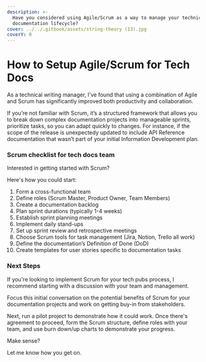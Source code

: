 ```yaml
---
description: >-
  Have you considered using Agile/Scrum as a way to manage your technical
  documentation lifecycle?
cover: ../../.gitbook/assets/string-theory (13).jpg
coverY: 0
---
```


# How to Setup Agile/Scrum for Tech Docs

As a technical writing manager, I've found that using a combination of Agile and Scrum has significantly improved both productivity and collaboration.&#x20;

If you’re not familiar with Scrum, it’s a structured framework that allows you to break down complex documentation projects into manageable sprints, prioritize tasks, so you can adapt quickly to changes. For instance, if the scope of the release is unexpectedy updated to include API Reference documentation that wasn’t part of your initial Information Development plan.&#x20;

### Scrum checklist for tech docs team

Interested in getting started with Scrum?

Here's how you could start:

1. Form a cross-functional team
2. Define roles (Scrum Master, Product Owner, Team Members)
3. Create a documentation backlog
4. Plan sprint durations (typically 1-4 weeks)
5. Establish sprint planning meetings
6. Implement daily stand-ups
7. Set up sprint review and retrospective meetings
8. Choose Scrum tools for task management (Jira, Notion, Trello all work)
9. Define the documentation’s Definition of Done (DoD)
10. Create templates for user stories specific to documentation tasks&#x20;

### **Next Steps**&#x20;

If you're looking to implement Scrum for your tech pubs process, I recommend starting with a discussion with your team and management.&#x20;

Focus this initial conversation on the potential benefits of Scrum for your documentation projects and work on getting buy-in from stakeholders.&#x20;

Next, run a pilot project to demonstrate how it could work. Once there's agreement to proceed, form the Scrum structure, define roles with your team, and use burn down/up charts to demonstrate your progress.&#x20;

Make sense?&#x20;

Let me know how you get on.
